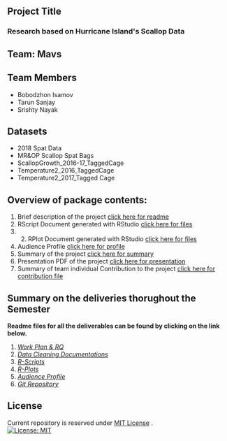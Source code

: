 ## Project Title
### Research based on Hurricane Island's Scallop Data

## Team: Mavs

## Team Members
* Bobodzhon Isamov
* Tarun Sanjay
* Srishty Nayak

## Datasets
* 2018 Spat Data
* MR&OP Scallop Spat Bags
* ScallopGrowth_2016-17_TaggedCage
* Temperature2_2016_TaggedCage
* Temperature2_2017_Tagged Cage

## Overview of package contents:
1. Brief description of the project [click here for readme](https://github.com/Wolverine7/Team-Mavs-ISQA8086-002/blob/master/Git%20Repository/Readme.md)
2. RScript Document generated with RStudio [click here for files](https://github.com/Wolverine7/Team-Mavs-ISQA8086-002/tree/master/Git%20Repository/RScript)
3. 2. RPlot Document generated with RStudio [click here for files](https://github.com/Wolverine7/Team-Mavs-ISQA8086-002/tree/master/Git%20Repository/RPlot)
4. Audience Profile [click here for profile](https://github.com/Wolverine7/Team-Mavs-ISQA8086-002/blob/master/Git%20Repository/Audience%20Profile.md)
5. Summary of the project [click here for summary](https://github.com/Wolverine7/Team-Mavs-ISQA8086-002/blob/master/Git%20Repository/Summary.html)
6. Presentation PDF of the project [click here for presentation](https://github.com/Wolverine7/Team-Mavs-ISQA8086-002/blob/master/Git%20Repository/Presentation.pdf)
7. Summary of team individual Contribution to the project [click here for contribution file](https://github.com/Wolverine7/Team-Mavs-ISQA8086-002/blob/master/Git%20Repository/Contribution.md)  

## Summary on the deliveries thorughout the Semester

**Readme files for all the deliverables can be found by clicking on the link below.**  

1. _[Work Plan & RQ](https://github.com/Wolverine7/Team-Mavs-ISQA8086-002/blob/master/WorkPlan_ResearchQuestions.md)_  
2. _[Data Cleaning Documentations](https://github.com/Wolverine7/Team-Mavs-ISQA8086-002/blob/master/Deliverables/Data%20Cleaning/DataCleaningDocument.md)_  
3. _[R-Scripts](https://github.com/Wolverine7/Team-Mavs-ISQA8086-002/blob/master/Git%20Repository/RScript/RScript.md)_  
4. _[R-Plots](https://github.com/Wolverine7/Team-Mavs-ISQA8086-002/blob/master/Git%20Repository/RPlot/RPlot.md)_  
5. _[Audience Profile](https://github.com/Wolverine7/Team-Mavs-ISQA8086-002/blob/master/Audience%20Profile.md)_   
7. _[Git Repository](https://github.com/Wolverine7/Team-Mavs-ISQA8086-002/blob/master/Git%20Repository/Readme.md)_ 

## License
Current repository is reserved under
[MIT License](https://github.com/angular/angular.js/blob/master/LICENSE) .    
[![License: MIT](https://img.shields.io/badge/License-MIT-yellow.svg)](https://opensource.org/licenses/MIT)


